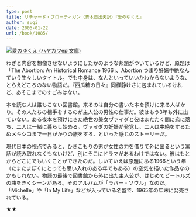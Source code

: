 ```yaml
---
type: post
title: リチャード・ブローティガン（青木日出夫訳）『愛のゆくえ』
author: sugi
date: 2005-01-22
url: /book/1085/
---
```

<a href="http://www.amazon.co.jp/exec/obidos/ASIN/4151200215/chezsugi-22/ref=nosim/" name="amazletlink" target="_blank"><img src="http://ecx.images-amazon.com/images/I/512CEZSypaL.jpg" alt="愛のゆくえ (ハヤカワepi文庫)" style="border: none;" class="alignleft"/></a>

わざと内容を想像させないようにしたかのような邦題がついているけど、原題は「The Abortion: An Historical Romance 1966」、Abortion つまり妊娠中絶なんていう生々しいタイトル。でも中身は、なんといっていいかわからないような、とらえどころのない物語だ。『西瓜糖の日々』同様静けさに包まれているけれど、あそこまでのすごみはない。

本を読む人は誰もこない図書館。来るのは自分の書いた本を預けに来る人ばかり。その人たちの相手をするのが主人公の男性の仕事だ。彼はもう3年も外に出ていない。ある夜本を預けにきた絶世の美女ヴァイダと彼はまたたく間に恋に落ち、二人は一緒に暮らし始める。ヴァイダの妊娠が発覚し、二人は中絶をするためメキシコまで一日がかりの旅をする、といった感じのストーリーだ。

現代日本の視点でみると、ひきこもりの男が女性の力を借りて外に出るという寓話が読み取れなくもないけど、別にそこにドラマがあるわけではない。彼はもとからどこにでもいくことができたのだ。しいていえば原題にある1966という年（たまたまぼくにとっても思い入れのある年でもある）の空気を描いた作品なのかもしれない。物語の最後で図書館から外に出た主人公が、はじめてビートルズの曲をきくシーンがある。そのアルバムが「ラバー・ソウル」なのだ。「Michelle」や「In My Life」などが入っている名盤で、1965年の年末に発売されている。

★★

